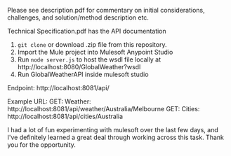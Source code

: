 Please see description.pdf for commentary on initial considerations, challenges, and solution/method description etc.

Technical Specification.pdf has the API documentation

1. ```git clone``` or download .zip file from this repository.
2. Import the Mule project into Mulesoft Anypoint Studio
3. Run ```node server.js``` to host the wsdl file locally at http://localhost:8080/GlobalWeather?wsdl
4. Run GlobalWeatherAPI inside mulesoft studio

Endpoint: http://localhost:8081/api/

Example URL:
GET: Weather: http://localhost:8081/api/weather/Australia/Melbourne
GET: Cities: http://localhost:8081/api/cities/Australia

I had a lot of fun experimenting with mulesoft over the last few days, and I've definitely learned a great deal through working across this task. Thank you for the opportunity.
